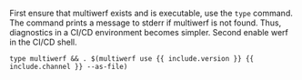 First ensure that multiwerf exists and is executable, use the `type` command. The command prints a message to stderr if multiwerf is not found. Thus, diagnostics in a CI/CD environment becomes simpler. Second enable werf in the CI/CD shell.

```shell
type multiwerf && . $(multiwerf use {{ include.version }} {{ include.channel }} --as-file)
```

